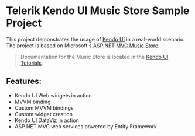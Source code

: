 # Telerik Kendo UI Music Store Sample Project

This project demonstrates the usage of [Kendo UI](http://www.kendoui.com) in a real-world scenario.
The project is based on Microsoft's ASP.NET [MVC Music Store](http://mvcmusicstore.codeplex.com/).

> Documentation for the Music Store is located in the
> [Kendo UI Tutorials](http://testdocs.kendoui.com/tutorials/ASP.NET/Kendo%20Music%20Store/kendo-music-store-intro).

## Features:

- Kendo UI Web widgets in action
- MVVM binding
- Custom MVVM bindings
- Custom widget creation
- Kendo UI DataViz in action
- ASP.NET MVC web services powered by Entity Framework
